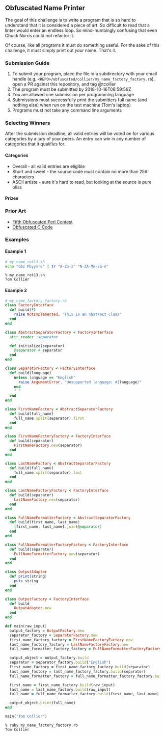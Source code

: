 ## Obfuscated Name Printer

The goal of this challenge is to write a program that is so hard to understand
that it is considered a piece of art. So difficult to read that a linter would
enter an endless loop. So mind-numbingly confusing that even Chuck Norris could
not refactor it.

Of course, like all programs it must do something useful. For the sake of this
challenge, it must simply print out _your_ name. That's it.

### Submission Guide

1. To submit your program, place the file in a subdirectory with your email handle (e.g. `<REPO>/obfuscated/collier/my_name_factory_factory.rb`), open a PR against this repository, and tag @tcollier
1. The program must be submitted by 2018-10-16T06:59:59Z
1. You are allowed one submission per programming language
1. Submissions must successfully print the submitters full name (and nothing else) when run on the test machine (Tom's laptop)
1. Programs must not take any command line arguments

### Selecting Winners

After the submission deadline, all valid entries will be voted on for various
categories by a jury of your peers. An entry can win in any number of categories
that it qualifies for.

#### Categories

* Overall - all valid entries are eligible
* Short and sweet - the source code must contain no more than 256 characters
* ASCII artiste - sure it's hard to read, but looking at the source is pure bliss

#### Prizes

### Prior Art

* [Fifth Obfuscated Perl Contest](https://www.foo.be/docs/tpj/issues/vol5_3/tpj0503-0014.html)
* [Obfuscated C Code](https://www.quora.com/What-is-the-most-obfuscated-C-code-you-have-ever-seen)

### Examples

#### Example 1

```bash
# my_name_rot13.sh
echo "Gbz Pbyyvre" | tr "A-Za-z" "N-ZA-Mn-za-m"
```

```
% my_name_rot13.sh
Tom Collier
```

#### Example 2

```ruby
# my_name_factory_factory.rb
class FactoryInterface
  def build(*)
    raise NotImplemented, 'This is an abstract class'
  end
end

class AbstractSeparatorFactory < FactoryInterface
  attr_reader :separator

  def initialize(separator)
    @separator = separator
  end
end

class SeparatorFactory < FactoryInterface
  def build(language)
    unless language == "English"
      raise ArgumentError, "Unsupported language: #{language}"
    end
    " "
  end
end

class FirstNameFactory < AbstractSeparatorFactory
  def build(full_name)
    full_name.split(separator).first
  end
end

class FirstNameFactoryFactory < FactoryInterface
  def build(separator)
    FirstNameFactory.new(separator)
  end
end

class LastNameFactory < AbstractSeparatorFactory
  def build(full_name)
    full_name.split(separator).last
  end
end

class LastNameFactoryFactory < FactoryInterface
  def build(separator)
    LastNameFactory.new(separator)
  end
end

class FullNameFormatterFactory < AbstractSeparatorFactory
  def build(first_name, last_name)
    [first_name, last_name].join(@separator)
  end
end

class FullNameFormatterFactoryFactory < FactoryInterface
  def build(separator)
    FullNameFormatterFactory.new(separator)
  end
end

class OutputAdapter
  def print(string)
    puts string
  end
end

class OutputFactory < FactoryInterface
  def build
    OutputAdapter.new
  end
end

def main(raw_input)
  output_factory = OutputFactory.new
  separator_factory = SeparatorFactory.new
  first_name_factory_factory = FirstNameFactoryFactory.new
  last_name_factory_factory = LastNameFactoryFactory.new
  full_name_formatter_factory_factory = FullNameFormatterFactoryFactory.new

  output_object = output_factory.build
  separator = separator_factory.build("English")
  first_name_factory = first_name_factory_factory.build(separator)
  last_name_factory = last_name_factory_factory.build(separator)
  full_name_formatter_factory = full_name_formatter_factory_factory.build(separator)

  first_name = first_name_factory.build(raw_input)
  last_name = last_name_factory.build(raw_input)
  full_name = full_name_formatter_factory.build(first_name, last_name)

  output_object.print(full_name)
end

main("Tom Collier")
```

```
% ruby my_name_factory_factory.rb
Tom Collier
```
